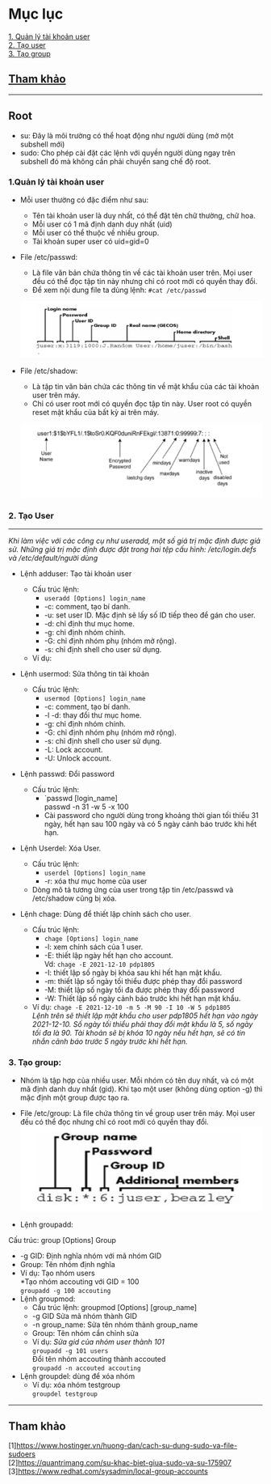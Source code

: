 # Mục lục  
[1. Quản lý tài khoản user](#1)  
[2. Tạo user](#2)  
[3. Tạo group](#3)  

## [Tham khảo](#4)   

----

## Root  
- su: Đây là môi trường có thể hoạt động như người dùng (mở một subshell mới)   
- sudo: Cho phép cài đặt các lệnh với quyền người dùng ngay trên subshell đó mà không cần phải chuyển sang chế độ root.       

<a name ='1'></a>
### 1.Quản lý tài khoản user

- Mỗi user thường có đặc điểm như sau:  
   - Tên tài khoản user là duy nhất, có thể đặt tên chữ thường, chữ hoa.  
   - Mỗi user có 1 mã định danh duy nhất (uid)   
   - Mỗi user có thể thuộc về nhiều group.  
   - Tài khoản super user có uid=gid=0     

- File /etc/passwd:   
   - Là file văn bản chứa thông tin về các tài khoản user trên. Mọi user đều có thể đọc tập tin này nhưng chỉ có root mới có quyền thay đổi.   
   - Để xem nội dung file ta dùng lệnh: `#cat /etc/passwd`   

    ![image](image/1.5.png)  
- File /etc/shadow:   
   - Là tập tin văn bản chứa các thông tin về mật khẩu của các tài khoản user trên máy.  
   - Chỉ có user root mới có quyền đọc tập tin này. User root có quyền reset mật khẩu của bất kỳ ai trên máy.   

   ![image](image/1.6.png)  

<a name ='2'></a>
### 2. Tạo User   
----   
*Khi làm việc với các công cụ như useradd, một số giá trị mặc định được giả sử. Những giá trị mặc định được đặt trong hai tệp cấu hình: /etc/login.defs và /etc/default/người dùng*    
- Lệnh adduser: Tạo tài khoản user    
    - Cấu trúc lệnh:   
       - `useradd [Options] login_name`   
       - -c: comment, tạo bí danh.  
       - -u: set user ID. Mặc định sẽ lấy số ID tiếp theo để gán cho user.  
       - -d: chỉ định thư mục home.  
       - -g: chỉ định nhóm chính.  
       - -G: chỉ định nhóm phụ (nhóm mở rộng).  
       - -s: chỉ định shell cho user sử dụng.    
    - Ví dụ:    
- Lệnh usermod: Sửa thông tin tài khoản   
    - Cấu trúc lệnh:   
       - `usermod [Options] login_name`   
       - -c: comment, tạo bí danh.  
       - -l -d: thay đổi thư mục  home.   
       - -g: chỉ định nhóm chính.   
       - -G: chỉ định nhóm phụ (nhóm mở rộng).  
       - -s: chỉ định shell cho user sử dụng.   
       - -L: Lock account.  
       - -U: Unlock account.  
- Lệnh passwd: Đổi password  
    - Cấu trúc lệnh:  
       - `passwd [login_name]   
       passwd -n 31 -w 5 -x 100   
       -  Cài password cho người dùng trong khoảng thời gian tối thiểu 31 ngày, hết hạn sau 100 ngày và có 5 ngày cảnh báo trước khi hết hạn.   

- Lệnh Userdel: Xóa User.  
    - Cấu trúc lệnh:   
       - `userdel [Options] login_name`   
       - -r: xóa thư mục home của user   
    - Dòng mô tả tương ứng của user trong tập tin /etc/passwd và /etc/shadow cũng bị xóa.   
- Lệnh chage: Dùng để thiết lập chính sách cho user.   
   - Cấu trúc lệnh:   
      - `chage [Options] login_name`   
      - -l: xem chính sách của 1 user.  
      - -E: thiết lập ngày hết hạn cho account.   
      Vd: `chage -E 2021-12-10 pdp1805`   
      - -I: thiết lập số ngày bị khóa sau khi hết hạn mật khẩu.   
      - -m: thiết lập số ngày tối thiểu được phép thay đổi password   
      - -M: thiết lập số ngày tối đa được phép thay đổi password  
      - -W: Thiết lập số ngày cảnh báo trước khi hết hạn mật khẩu.   
    - Ví dụ: `chage -E 2021-12-10 -m 5 -M 90 -I 10 -W 5 pdp1805`   
*Lệnh trên sẽ thiết lập mật khẩu cho user pdp1805 hết hạn vào ngày 2021-12-10. Số ngày tối thiểu phải thay đổi mật khẩu là 5, số ngày tối đa là 90. Tài khoản sẽ bị khóa 10 ngày nếu hết hạn, sẽ có tin nhắn cảnh báo trước 5 ngày trước khi hết hạn.*    

<a name ='3'></a>
### 3. Tạo group:   

- Nhóm là tập hợp của nhiều user. Mỗi nhóm có tên duy nhất, và có một mã định danh duy nhất (gid). Khi tạo một user (không dùng option -g) thì mặc định một group được tạo ra.  
- File /etc/group: Là file chứa thông tin về group user trên máy. Mọi user đều có thể đọc nhưng chỉ có root mới có quyền thay đổi.   
![image](image/1.7.png)  

- Lệnh groupadd:    
 
Cấu trúc: group [Options] Group  
   - -g GID: Định nghĩa nhóm với mã nhóm GID  
   - Group: Tên nhóm định nghĩa   
   - Ví dụ: Tạo nhóm users   
      *Tạo nhóm accouting với GID = 100  
      `groupadd -g 100 accouting`   
- Lệnh groupmod:   
   - Cấu trúc lệnh: groupmod [Options] [group_name]   
   - -g GID Sửa mã nhóm thành GID  
   - -n group_name: Sửa tên nhóm thành group_name  
   - Group: Tên nhóm cần chỉnh sửa   
   - Ví dụ: *Sửa gid của nhóm user thành 101*  
      `groupadd -g 101 users`   
     Đổi tên nhóm accouting thành accouted  
     `groupadd -n accouted accouting`   
- Lệnh groupdel: dùng để xóa nhóm   
   - Ví dụ: xóa nhóm testgroup   
       `groupdel testgroup`  

-----

<a name ='4'></a>
## Tham khảo   

[1]https://www.hostinger.vn/huong-dan/cach-su-dung-sudo-va-file-sudoers   
[2]https://quantrimang.com/su-khac-biet-giua-sudo-va-su-175907  
[3]https://www.redhat.com/sysadmin/local-group-accounts





